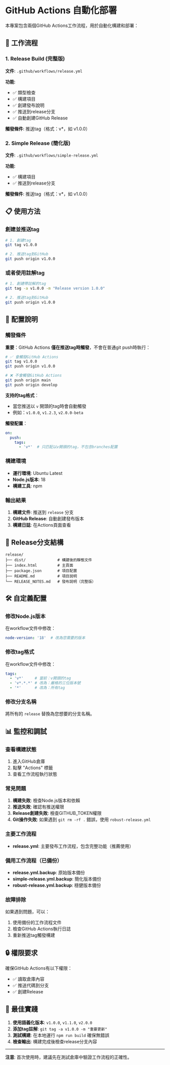 # GitHub Actions 自動化部署

本專案包含兩個GitHub Actions工作流程，用於自動化構建和部署：

## 🚀 工作流程

### 1. Release Build (完整版)
**文件**: `.github/workflows/release.yml`

**功能**:
- ✅ 類型檢查
- ✅ 構建項目
- ✅ 創建發布說明
- ✅ 推送到release分支
- ✅ 自動創建GitHub Release

**觸發條件**: 推送tag（格式：v*，如 v1.0.0）

### 2. Simple Release (簡化版)
**文件**: `.github/workflows/simple-release.yml`

**功能**:
- ✅ 構建項目
- ✅ 推送到release分支

**觸發條件**: 推送tag（格式：v*，如 v1.0.0）

## 📋 使用方法

### 創建並推送tag

```bash
# 1. 創建tag
git tag v1.0.0

# 2. 推送tag到GitHub
git push origin v1.0.0
```

### 或者使用註解tag

```bash
# 1. 創建帶註解的tag
git tag -a v1.0.0 -m "Release version 1.0.0"

# 2. 推送tag到GitHub
git push origin v1.0.0
```

## 🔧 配置說明

### 觸發條件
**重要**：GitHub Actions **僅在推送tag時觸發**，不會在普通git push時執行：

```bash
# ✅ 會觸發GitHub Actions
git tag v1.0.0
git push origin v1.0.0

# ❌ 不會觸發GitHub Actions
git push origin main
git push origin develop
```

**支持的tag格式**：
- 當您推送以 `v` 開頭的tag時會自動觸發
- 例如：`v1.0.0`, `v1.2.3`, `v2.0.0-beta`

**觸發配置**：
```yaml
on:
  push:
    tags:
      - 'v*'  # 只匹配以v開頭的tag，不包含branches配置
```

### 構建環境
- **運行環境**: Ubuntu Latest
- **Node.js版本**: 18
- **構建工具**: npm

### 輸出結果
1. **構建文件**: 推送到 `release` 分支
2. **GitHub Release**: 自動創建發布版本
3. **構建日誌**: 在Actions頁面查看

## 📁 Release分支結構

```
release/
├── dist/              # 構建後的靜態文件
├── index.html         # 主頁面
├── package.json       # 項目配置
├── README.md          # 項目說明
└── RELEASE_NOTES.md   # 發布說明（完整版）
```

## 🛠️ 自定義配置

### 修改Node.js版本
在workflow文件中修改：
```yaml
node-version: '18'  # 改為您需要的版本
```

### 修改tag格式
在workflow文件中修改：
```yaml
tags:
  - 'v*'     # 當前：v開頭的tag
  - 'v*.*.*' # 改為：嚴格的三位版本號
  - '*'      # 改為：所有tag
```

### 修改分支名稱
將所有的 `release` 替換為您想要的分支名稱。

## 📊 監控和調試

### 查看構建狀態
1. 進入GitHub倉庫
2. 點擊 "Actions" 標籤
3. 查看工作流程執行狀態

### 常見問題
1. **構建失敗**: 檢查Node.js版本和依賴
2. **推送失敗**: 確認有推送權限
3. **Release創建失敗**: 檢查GITHUB_TOKEN權限
4. **Git操作失敗**: 如果遇到 `git rm -rf .` 錯誤，使用 `robust-release.yml`

### 主要工作流程
- **release.yml**: 主要發布工作流程，包含完整功能（推薦使用）

### 備用工作流程（已備份）
- **release.yml.backup**: 原始版本備份
- **simple-release.yml.backup**: 簡化版本備份
- **robust-release.yml.backup**: 穩健版本備份

### 故障排除
如果遇到問題，可以：
1. 使用備份的工作流程文件
2. 檢查GitHub Actions執行日誌
3. 重新推送tag觸發構建

## 🔒 權限要求

確保GitHub Actions有以下權限：
- ✅ 讀取倉庫內容
- ✅ 推送代碼到分支
- ✅ 創建Release

## 📝 最佳實踐

1. **使用語義化版本**: `v1.0.0`, `v1.1.0`, `v2.0.0`
2. **添加tag註解**: `git tag -a v1.0.0 -m "重要更新"`
3. **測試構建**: 在本地運行 `npm run build` 確保無錯誤
4. **檢查輸出**: 構建完成後檢查release分支內容

---

**注意**: 首次使用時，建議先在測試倉庫中驗證工作流程的正確性。
